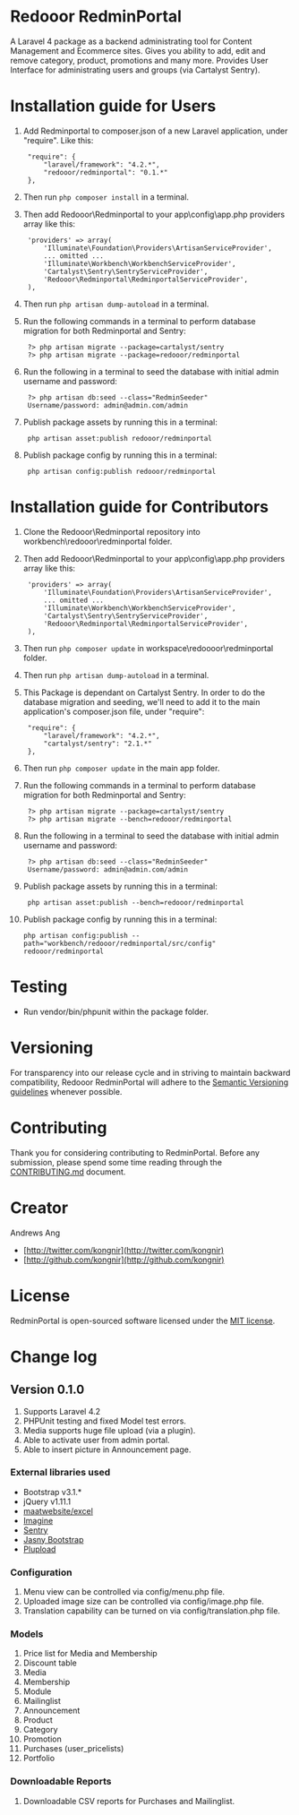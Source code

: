 # Redooor RedminPortal

A Laravel 4 package as a backend administrating tool for Content Management and Ecommerce sites.
Gives you ability to add, edit and remove category, product, promotions and many more.
Provides User Interface for administrating users and groups (via Cartalyst Sentry).

# Installation guide for Users

1. Add Redminportal to composer.json of a new Laravel application, under "require". Like this:

        "require": {
            "laravel/framework": "4.2.*",
            "redooor/redminportal": "0.1.*"
        },

2. Then run `php composer install` in a terminal.
3. Then add Redooor\Redminportal to your app\config\app.php providers array like this:

        'providers' => array(
            'Illuminate\Foundation\Providers\ArtisanServiceProvider',
            ... omitted ...
            'Illuminate\Workbench\WorkbenchServiceProvider',
            'Cartalyst\Sentry\SentryServiceProvider',
            'Redooor\Redminportal\RedminportalServiceProvider',
        ),

4. Then run `php artisan dump-autoload` in a terminal.
5. Run the following commands in a terminal to perform database migration for both Redminportal and Sentry:

        ?> php artisan migrate --package=cartalyst/sentry
        ?> php artisan migrate --package=redooor/redminportal

6. Run the following in a terminal to seed the database with initial admin username and password:

        ?> php artisan db:seed --class="RedminSeeder"
        Username/password: admin@admin.com/admin

7. Publish package assets by running this in a terminal:

        php artisan asset:publish redooor/redminportal

8. Publish package config by running this in a terminal:

        php artisan config:publish redooor/redminportal

# Installation guide for Contributors

1. Clone the Redooor\Redminportal repository into workbench\redooor\redminportal folder.
2. Then add Redooor\Redminportal to your app\config\app.php providers array like this:

        'providers' => array(
            'Illuminate\Foundation\Providers\ArtisanServiceProvider',
            ... omitted ...
            'Illuminate\Workbench\WorkbenchServiceProvider',
            'Cartalyst\Sentry\SentryServiceProvider',
            'Redooor\Redminportal\RedminportalServiceProvider',
        ),

3. Then run `php composer update` in workspace\redoooor\redminportal folder.
4. Then run `php artisan dump-autoload` in a terminal.
5. This Package is dependant on Cartalyst Sentry. In order to do the database migration and seeding, we'll need to add it to the main application's composer.json file, under "require":

        "require": {
            "laravel/framework": "4.2.*",
            "cartalyst/sentry": "2.1.*"
        },

6. Then run `php composer update` in the main app folder.
7. Run the following commands in a terminal to perform database migration for both Redminportal and Sentry:

        ?> php artisan migrate --package=cartalyst/sentry
        ?> php artisan migrate --bench=redooor/redminportal

8. Run the following in a terminal to seed the database with initial admin username and password:

        ?> php artisan db:seed --class="RedminSeeder"
        Username/password: admin@admin.com/admin

9. Publish package assets by running this in a terminal:

        php artisan asset:publish --bench=redooor/redminportal

10. Publish package config by running this in a terminal:

        php artisan config:publish --path="workbench/redooor/redminportal/src/config" redooor/redminportal

# Testing

* Run vendor/bin/phpunit within the package folder.

# Versioning

For transparency into our release cycle and in striving to maintain backward compatibility, Redooor RedminPortal will adhere to the [Semantic Versioning guidelines](http://semver.org/) whenever possible.

# Contributing

Thank you for considering contributing to RedminPortal.
Before any submission, please spend some time reading through the [CONTRIBUTING.md](https://github.com/redooor/redminportal/blob/master/CONTRIBUTING.md) document.

# Creator

Andrews Ang

* [http://twitter.com/kongnir](http://twitter.com/kongnir)
* [http://github.com/kongnir](http://github.com/kongnir)

# License

RedminPortal is open-sourced software licensed under the [MIT license](http://opensource.org/licenses/MIT).

# Change log

## Version 0.1.0
1. Supports Laravel 4.2
2. PHPUnit testing and fixed Model test errors.
3. Media supports huge file upload (via a plugin).
4. Able to activate user from admin portal.
5. Able to insert picture in Announcement page.

### External libraries used
* Bootstrap v3.1.*
* jQuery v1.11.1
* [maatwebsite/excel](https://github.com/Maatwebsite/Laravel-Excel)
* [Imagine](https://github.com/avalanche123/Imagine)
* [Sentry](http://docs.cartalyst.com/sentry-2/overview)
* [Jasny Bootstrap](http://jasny.github.io/bootstrap/)
* [Plupload](http://www.plupload.com/)

### Configuration
1. Menu view can be controlled via config/menu.php file.
2. Uploaded image size can be controlled via config/image.php file.
3. Translation capability can be turned on via config/translation.php file.

### Models
1. Price list for Media and Membership
2. Discount table
3. Media
4. Membership
5. Module
6. Mailinglist
7. Announcement
8. Product
9. Category
10. Promotion
11. Purchases (user_pricelists)
12. Portfolio

### Downloadable Reports
1. Downloadable CSV reports for Purchases and Mailinglist.
